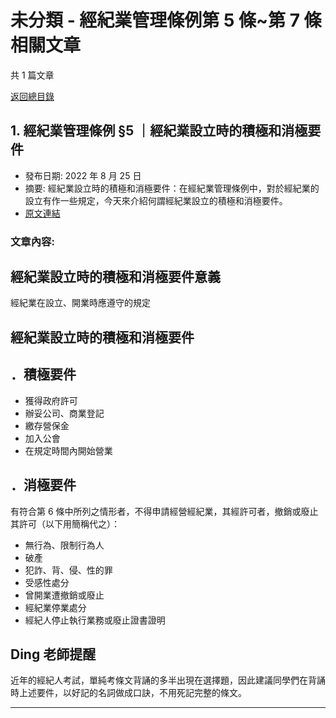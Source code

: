 # 未分類 - 經紀業管理條例第 5 條~第 7 條 相關文章

共 1 篇文章

[返回總目錄](00_總目錄.md)

## 1. 經紀業管理條例 §5 ｜經紀業設立時的積極和消極要件

- 發布日期: 2022 年 8 月 25 日
- 摘要: 經紀業設立時的積極和消極要件：在經紀業管理條例中，對於經紀業的設立有作一些規定，今天來介紹何謂經紀業設立的積極和消極要件。
- [原文連結](https://www.jasper-realestate.com/%e7%b6%93%e7%b4%80%e6%a5%ad%e8%a8%ad%e7%ab%8b%e6%99%82%e7%9a%84%e7%a9%8d%e6%a5%b5%e5%92%8c%e6%b6%88%e6%a5%b5%e8%a6%81%e4%bb%b6/)

### 文章內容:

## 經紀業設立時的積極和消極要件意義

經紀業在設立、開業時應遵守的規定

## 經紀業設立時的積極和消極要件

## ．積極要件

- 獲得政府許可
- 辦妥公司、商業登記
- 繳存營保金
- 加入公會
- 在規定時間內開始營業

## ．消極要件

有符合第 6 條中所列之情形者，不得申請經營經紀業，其經許可者，撤銷或廢止其許可（以下用簡稱代之）：

- 無行為、限制行為人
- 破產
- 犯詐、背、侵、性的罪
- 受感性處分
- 曾開業遭撤銷或廢止
- 經紀業停業處分
- 經紀人停止執行業務或廢止證書證明

## Ding 老師提醒

近年的經紀人考試，單純考條文背誦的多半出現在選擇題，因此建議同學們在背誦時上述要件，以好記的名詞做成口訣，不用死記完整的條文。

---

